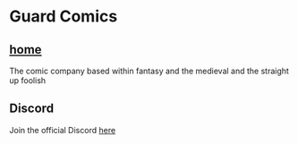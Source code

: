 # Guard Comics
## [home](https://clackclock.github.io/GuardComicsSite/)

The comic company based within fantasy and the medieval and the straight up foolish

## Discord

Join the official Discord [here](https://discord.gg/C94jHwXrh2)
